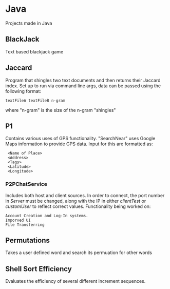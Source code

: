 # Java
Projects made in Java

## **BlackJack**
Text based blackjack game

## **Jaccard**
Program that shingles two text documents and then returns their Jaccard index. Set up to run via command line args, data can be passed using the following format:
```
textFileA textFileB n-gram
```
where "n-gram" is the size of the n-gram "shingles"

## **P1**

Contains various uses of GPS functionality.
"SearchNear" uses Google Maps information to provide GPS data. 
Input for this are formatted as:

     <Name of Place>
     <Address>
     <Tags>
     <Latitude>
     <Longitude> 

### **P2PChatService**
Includes both host and client sources. In order to connect, the port number in *Server* must be changed, along with the IP in either *clientTest* or *customUser* to reflect correct values. Functionality being worked on: 
```
Account Creation and Log-In systems. 
Imporved UI
File Transferring
```

## **Permutations**
Takes a user defined word and search its permuation for other words

## **Shell Sort Efficiency**
Evaluates the efficiency of several different increment sequences.  
